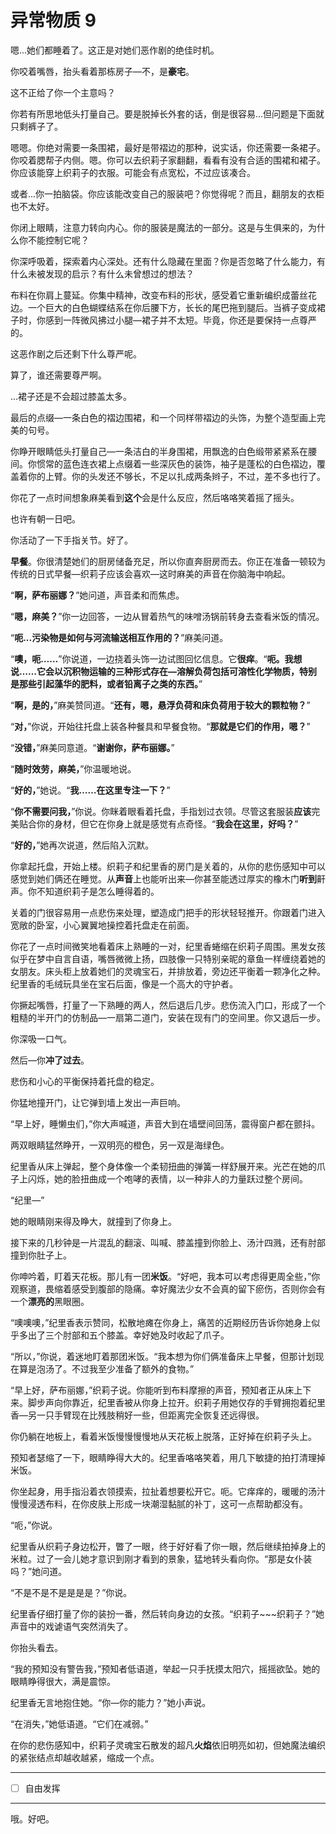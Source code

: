 # 异常物质 9

嗯...她们都睡着了。这正是对她们恶作剧的绝佳时机。

你咬着嘴唇，抬头看着那栋房子—不，是**豪宅**。

这不正给了你一个主意吗？

你若有所思地低头打量自己。要是脱掉长外套的话，倒是很容易...但问题是下面就只剩裤子了。

嗯嗯。你绝对需要一条围裙，最好是带褶边的那种，说实话，你还需要一条裙子。你咬着腮帮子内侧。嗯。你可以去织莉子家翻翻，看看有没有合适的围裙和裙子。你应该能穿上织莉子的衣服。可能会有点宽松，不过应该凑合。

或者...你一拍脑袋。你应该能改变自己的服装吧？你觉得呢？而且，翻朋友的衣柜也不太好。

你闭上眼睛，注意力转向内心。你的服装是魔法的一部分。这是与生俱来的，为什么你不能控制它呢？

你深呼吸着，探索着内心深处。还有什么隐藏在里面？你是否忽略了什么能力，有什么未被发现的启示？有什么未曾想过的想法？

布料在你肩上蔓延。你集中精神，改变布料的形状，感受着它重新编织成蕾丝花边。一个巨大的白色蝴蝶结系在你后腰下方，长长的尾巴拖到腿后。当裤子变成裙子时，你感到一阵微风拂过小腿—裙子并不太短。毕竟，你还是要保持一点尊严的。

这恶作剧之后还剩下什么尊严呢。

算了，谁还需要尊严啊。

...裙子还是不会超过膝盖太多。

最后的点缀—一条白色的褶边围裙，和一个同样带褶边的头饰，为整个造型画上完美的句号。

你睁开眼睛低头打量自己—一条洁白的半身围裙，用飘逸的白色缎带紧紧系在腰间。你惯常的蓝色连衣裙上点缀着一些深灰色的装饰，袖子是蓬松的白色褶边，覆盖着你的上臂。你的头发还不够长，不足以扎成两条辫子，不过，差不多也行了。

你花了一点时间想象麻美看到**这个**会是什么反应，然后咯咯笑着摇了摇头。

也许有朝一日吧。

你活动了一下手指关节。好了。

**早餐**。你很清楚她们的厨房储备充足，所以你直奔厨房而去。你正在准备一顿较为传统的日式早餐—织莉子应该会喜欢—这时麻美的声音在你脑海中响起。

“**啊，萨布丽娜？**”她问道，声音柔和而焦虑。

“**嗯，麻美？**”你一边回答，一边从冒着热气的味噌汤锅前转身去查看米饭的情况。

“**呃...污染物是如何与河流输送相互作用的？**”麻美问道。

“**噢，呃……**”你说道，一边挠着头饰一边试图回忆信息。它**很痒**。“**呃。我想说……它会以沉积物运输的三种形式存在—溶解负荷包括可溶性化学物质，特别是那些引起藻华的肥料，或者铅离子之类的东西。**”

“**啊，是的，**”麻美赞同道。“**还有，嗯，悬浮负荷和床负荷用于较大的颗粒物？**”

“**对，**”你说，开始往托盘上装各种餐具和早餐食物。“**那就是它们的作用，嗯？**”

“**没错，**”麻美同意道。“**谢谢你，萨布丽娜。**”

“**随时效劳，麻美，**”你温暖地说。

“**好的，**”她说。“**我……在这里专注一下？**”

“**你不需要问我，**”你说。你眯着眼看着托盘，手指划过衣领。尽管这套服装**应该**完美贴合你的身材，但它在你身上就是感觉有点奇怪。“**我会在这里，好吗？**”

“**好的，**”她再次说道，然后陷入沉默。

你拿起托盘，开始上楼。织莉子和纪里香的房门是关着的，从你的悲伤感知中可以感觉到她们俩还在睡觉。从**声音**上也能听出来—你甚至能透过厚实的橡木门**听到**鼾声。你不知道织莉子是怎么睡得着的。

关着的门很容易用一点悲伤来处理，塑造成门把手的形状轻轻推开。你跟着门进入宽敞的卧室，小心翼翼地操控着托盘走在前面。

你花了一点时间微笑地看着床上熟睡的一对，纪里香蜷缩在织莉子周围。黑发女孩似乎在梦中自言自语，嘴唇微微上扬，四肢像一只特别亲昵的章鱼一样缠绕着她的女朋友。床头柜上放着她们的灵魂宝石，并排放着，旁边还平衡着一颗净化之种。纪里香的毛绒玩具坐在宝石后面，像是一个高大的守护者。

你撅起嘴唇，打量了一下熟睡的两人，然后退后几步。悲伤流入门口，形成了一个粗糙的半开门的仿制品—一扇第二道门，安装在现有门的空间里。你又退后一步。

你深吸一口气。

然后—你**冲了过去**。

悲伤和小心的平衡保持着托盘的稳定。

你猛地撞开门，让它弹到墙上发出一声巨响。

“早上好，睡懒虫们，”你大声喊道，声音大到在墙壁间回荡，震得窗户都在颤抖。

两双眼睛猛然睁开，一双明亮的橙色，另一双是海绿色。

纪里香从床上弹起，整个身体像一个柔韧扭曲的弹簧一样舒展开来。光芒在她的爪子上闪烁，她的脸扭曲成一个咆哮的表情，以一种非人的力量跃过整个房间。

“纪里—”

她的眼睛刚来得及睁大，就撞到了你身上。

接下来的几秒钟是一片混乱的翻滚、叫喊、膝盖撞到你脸上、汤汁四溅，还有肘部撞到你肚子上。

你呻吟着，盯着天花板。那儿有一团**米饭**。“好吧，我本可以考虑得更周全些，”你观察道，畏缩着感受到腹部的隐痛。幸好魔法少女不会真的留下瘀伤，否则你会有一个**漂亮的**黑眼圈。

“噢噢噢，”纪里香表示赞同，松散地瘫在你身上，痛苦的近期经历告诉你她身上似乎多出了三个肘部和五个膝盖。幸好她及时收起了爪子。

“所以，”你说，着迷地盯着那团米饭。“我本想为你们俩准备床上早餐，但那计划现在算是泡汤了。不过我至少准备了额外的食物。”

“早上好，萨布丽娜，”织莉子说。你能听到布料摩擦的声音，预知者正从床上下来。脚步声向你靠近，纪里香被从你身上拉开。织莉子用她仅存的手臂拥抱着纪里香—另一只手臂现在比残肢稍好一些，但距离完全恢复还远得很。

你仍躺在地板上，看着米饭慢慢慢慢地从天花板上脱落，正好掉在织莉子头上。

预知者瑟缩了一下，眼睛睁得大大的。纪里香咯咯笑着，用几下敏捷的拍打清理掉米饭。

你坐起身，用手指沿着衣领摸索，拉扯着想要松开它。呃。它痒痒的，暖暖的汤汁慢慢浸透布料，在你皮肤上形成一块潮湿黏腻的补丁，这可一点帮助都没有。

“呃，”你说。

纪里香从织莉子身边松开，瞥了一眼，终于好好看了你一眼，然后继续拍掉身上的米粒。过了一会儿她才意识到刚才看到的景象，猛地转头看向你。“那是女仆装吗？”她问道。

“不是不是不是是是是？”你说。

纪里香仔细打量了你的装扮一番，然后转向身边的女孩。“织莉子~~~织莉子？”她声音中的戏谑语气突然消失了。

你抬头看去。

“我的预知没有警告我，”预知者低语道，举起一只手抚摸太阳穴，摇摇欲坠。她的眼睛睁得很大，满是震惊。

纪里香无言地抱住她。“你—你的能力？”她小声说。

“在消失，”她低语道。“它们在减弱。”

在你的悲伤感知中，织莉子灵魂宝石散发的超凡**火焰**依旧明亮如初，但她魔法编织的紧张结点却越收越紧，缩成一个点。

---

- [ ] 自由发挥

---

哦。好吧。
